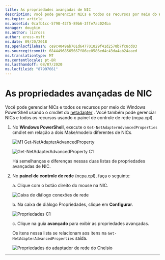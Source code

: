 ```yaml
---
title: As propriedades avançadas de NIC
description: Você pode gerenciar NICs e todos os recursos por meio do Windows PowerShell ou do painel de controle de rede.
ms.topic: article
ms.assetid: 0cafb1cc-5798-42f5-89b6-3ffe7ac024ba
manager: dougkim
ms.author: lizross
author: eross-msft
ms.date: 09/20/2018
ms.openlocfilehash: ce9c4049ab701d647701029f41d2570b7fc8cd03
ms.sourcegitcommit: 68444968565667f86ee0586ed4c43da4ab24aaed
ms.translationtype: MT
ms.contentlocale: pt-BR
ms.lasthandoff: 08/07/2020
ms.locfileid: "87997661"
---
```

# <a name="nic-advanced-properties"></a>As propriedades avançadas de NIC

Você pode gerenciar NICs e todos os recursos por meio do Windows PowerShell usando o cmdlet do [netadapter](/powershell/module/netadapter/?view=win10-ps&viewFallbackFrom=winserverr2-ps) .  Você também pode gerenciar NICs e todos os recursos usando o painel de controle de rede (ncpa.cpl).

1. No **Windows PowerShell**, execute o `Get‑NetAdapterAdvancedProperties` cmdlet em relação a dois Make/modelo diferentes de NICs.

   ![M1 Get-NetAdapterAdvancedProperty](../../media/network-offload-and-optimization/Get-NetAdapterAdvancedProperty-m1.png)

   ![Get-NetAdapterAdvancedProperty C1](../../media/network-offload-and-optimization/Get-NetAdapterAdvancedProperty-c1.png)

   Há semelhanças e diferenças nessas duas listas de propriedades avançadas de NIC.

2. No **painel de controle de rede** (ncpa.cpl), faça o seguinte:

   a. Clique com o botão direito do mouse na NIC.

   ![Caixa de diálogo conexões de rede](../../media/network-offload-and-optimization/network-connections-dialog.png)

   b. Na caixa de diálogo Propriedades, clique em **Configurar**.

    ![Propriedades C1](../../media/network-offload-and-optimization/c1-properties.png)

   c. Clique na guia **avançado** para exibir as propriedades avançadas.<p>Os itens nessa lista se relacionam aos itens na `Get-NetAdapterAdvancedProperties` saída.

   ![Propriedades do adaptador de rede do Chelsio](../../media/network-offload-and-optimization/chelsio-network-adapter-properties.png)

---